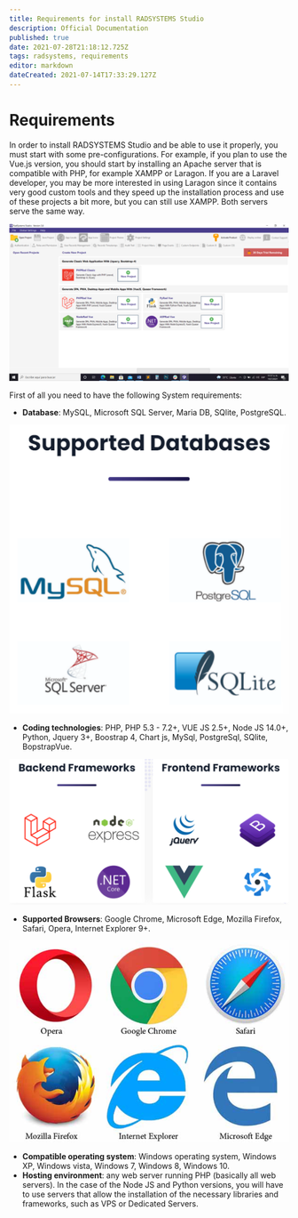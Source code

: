 ```yaml
---
title: Requirements for install RADSYSTEMS Studio
description: Official Documentation
published: true
date: 2021-07-28T21:18:12.725Z
tags: radsystems, requirements
editor: markdown
dateCreated: 2021-07-14T17:33:29.127Z
---
```


# Requirements

In order to install RADSYSTEMS Studio and be able to use it properly, you must start with some pre-configurations. For example, if you plan to use the Vue.js version, you should start by installing an Apache server that is compatible with PHP, for example XAMPP or Laragon. If you are a Laravel developer, you may be more interested in using Laragon since it contains very good custom tools and they speed up the installation process and use of these projects a bit more, but you can still use XAMPP. Both servers serve the same way.

![](/pages/radsystem_studio.png)

First of all you need to have the following System requirements:

-   **Database**: MySQL, Microsoft SQL Server, Maria DB, SQlite, PostgreSQL.

![](/pages/requeriments/supported_databases.png)

-   **Coding technologies**: PHP, PHP 5.3 - 7.2+, VUE JS 2.5+, Node JS 14.0+, Python, Jquery 3+, Boostrap 4, Chart js, MySql, PostgreSql, SQlite, BopstrapVue.

![](/pages/requeriments/codificacion.png)

-   **Supported Browsers**: Google Chrome, Microsoft Edge, Mozilla Firefox, Safari, Opera, Internet Explorer 9+.

![](/pages/requeriments/navegador-de-internet.jpg)

-   **Compatible operating system**: Windows operating system, Windows XP, Windows vista, Windows 7, Windows 8, Windows 10.
-   **Hosting environment**: any web server running PHP (basically all web servers). In the case of the Node JS and Python versions, you will have to use servers that allow the installation of the necessary libraries and frameworks, such as VPS or Dedicated Servers.